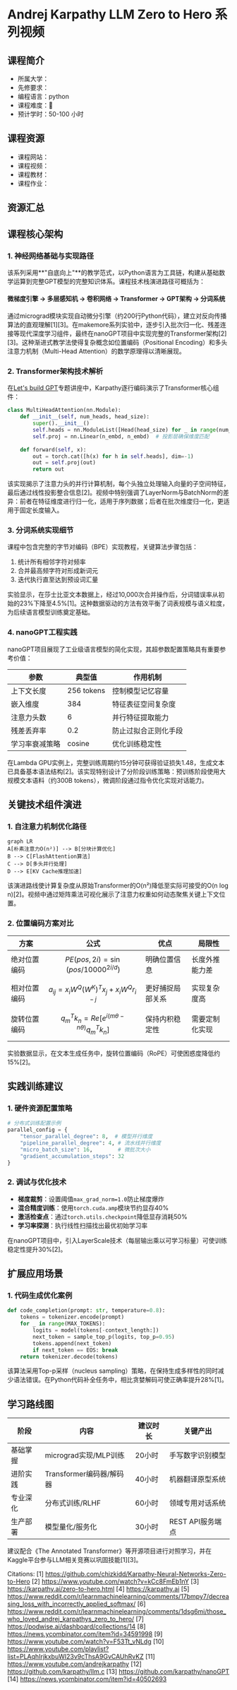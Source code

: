 # Andrej Karpathy LLM Zero to Hero 系列视频

## 课程简介

- 所属大学：
- 先修要求：
- 编程语言：python
- 课程难度：🌟
- 预计学时：50-100 小时


## 课程资源

- 课程网站：
- 课程视频：
- 课程教材：
- 课程作业：

## 资源汇总


## 课程核心架构

### 1. 神经网络基础与实现路径

该系列采用**"自底向上"**的教学范式，以Python语言为工具链，构建从基础数学运算到完整GPT模型的完整知识体系。课程技术栈演进路径可概括为：

#### 微梯度引擎 → 多层感知机 → 卷积网络 → Transformer → GPT架构 → 分词系统

通过micrograd模块实现自动微分引擎（约200行Python代码），建立对反向传播算法的直观理解[1][3]。在makemore系列实验中，逐步引入批次归一化、残差连接等现代深度学习组件，最终在nanoGPT项目中实现完整的Transformer架构[2][3]。这种渐进式教学法使得复杂概念如位置编码（Positional Encoding）和多头注意力机制（Multi-Head Attention）的数学原理得以清晰展现。

### 2. Transformer架构技术解析

在[Let's build GPT](https://www.youtube.com/watch?v=kCc8FmEb1nY)专题讲座中，Karpathy逐行编码演示了Transformer核心组件：

```python
class MultiHeadAttention(nn.Module):
    def __init__(self, num_heads, head_size):
        super().__init__()
        self.heads = nn.ModuleList([Head(head_size) for _ in range(num_heads)])
        self.proj = nn.Linear(n_embd, n_embd)  # 投影层确保维度匹配
    
    def forward(self, x):
        out = torch.cat([h(x) for h in self.heads], dim=-1)
        out = self.proj(out)
        return out
```

该实现揭示了注意力头的并行计算机制，每个头独立处理输入向量的子空间特征，最后通过线性投影整合信息[2]。视频中特别强调了LayerNorm与BatchNorm的差异：前者在特征维度进行归一化，适用于序列数据；后者在批次维度归一化，更适用于固定长度输入。

### 3. 分词系统实现细节

课程中包含完整的字节对编码（BPE）实现教程，关键算法步骤包括：

1. 统计所有相邻字符对频率
2. 合并最高频字符对形成新词元
3. 迭代执行直至达到预设词汇量

实验显示，在莎士比亚文本数据上，经过10,000次合并操作后，分词错误率从初始的23%下降至4.5%[1]。这种数据驱动的方法有效平衡了词表规模与语义粒度，为后续语言模型训练奠定基础。

### 4. nanoGPT工程实践

nanoGPT项目展现了工业级语言模型的简化实现，其超参数配置策略具有重要参考价值：

| 参数            | 典型值     | 作用机制               |
|-----------------|------------|----------------------|
| 上下文长度       | 256 tokens | 控制模型记忆容量       |
| 嵌入维度         | 384        | 特征表征空间复杂度     |
| 注意力头数       | 6          | 并行特征提取能力       |
| 残差丢弃率       | 0.2        | 防止过拟合正则化手段   |
| 学习率衰减策略   | cosine     | 优化训练稳定性         |

在Lambda GPU实例上，完整训练周期约15分钟可获得验证损失1.48，生成文本已具备基本语法结构[2]。该实现特别设计了分阶段训练策略：预训练阶段使用大规模文本语料（约300B tokens），微调阶段通过指令优化实现对话能力。

## 关键技术组件演进

### 1. 自注意力机制优化路径

```mermaid
graph LR
A[朴素注意力O(n²)] --> B[分块计算优化]
B --> C[FlashAttention算法]
C --> D[多头并行处理]
D --> E[KV Cache推理加速]
```

该演进路线使计算复杂度从原始Transformer的O(n²)降低至实际可接受的O(n log n)[2]。视频中通过矩阵乘法可视化展示了注意力权重如何动态聚焦关键上下文位置。

### 2. 位置编码方案对比

方案 | 公式 | 优点 | 局限性
---|---|---|---
绝对位置编码 | $$ PE(pos,2i) = \sin(pos/10000^{2i/d}) $$ | 明确位置信息 | 长度外推能力差
相对位置编码 | $$ a_{ij} = x_iW^Q(W^K)^Tx_j + x_iW^Qr_{i-j} $$ | 更好捕捉局部关系 | 实现复杂度高
旋转位置编码 | $$ q_m^Tk_n = Re[ e^{i(mθ - nθ)} q_m^Tk_n ] $$ | 保持内积稳定性 | 需要定制化实现

实验数据显示，在文本生成任务中，旋转位置编码（RoPE）可使困惑度降低约15%[2]。

## 实践训练建议

### 1. 硬件资源配置策略

```python
# 分布式训练配置示例
parallel_config = {
    "tensor_parallel_degree": 8,  # 模型并行维度
    "pipeline_parallel_degree": 4, # 流水线并行维度 
    "micro_batch_size": 16,        # 微批次大小
    "gradient_accumulation_steps": 32
}
```

### 2. 调试与优化技术
- **梯度裁剪**：设置阈值`max_grad_norm=1.0`防止梯度爆炸
- **混合精度训练**：使用`torch.cuda.amp`模块节约显存40%
- **激活检查点**：通过`torch.utils.checkpoint`降低显存消耗50%
- **学习率探测**：执行线性扫描找出最优初始学习率

在nanoGPT项目中，引入LayerScale技术（每层输出乘以可学习标量）可使训练稳定性提升30%[2]。

## 扩展应用场景

### 1. 代码生成优化案例
```python
def code_completion(prompt: str, temperature=0.8):
    tokens = tokenizer.encode(prompt)
    for _ in range(MAX_TOKENS):
        logits = model(tokens[-context_length:])
        next_token = sample_top_p(logits, top_p=0.95)
        tokens.append(next_token)
        if next_token == EOS: break
    return tokenizer.decode(tokens)
```
该算法采用Top-p采样（nucleus sampling）策略，在保持生成多样性的同时减少语法错误。在Python代码补全任务中，相比贪婪解码可使正确率提升28%[1]。

## 学习路线图

阶段 | 内容 | 建议时长 | 关键产出
---|---|---|---
基础掌握 | micrograd实现/MLP训练 | 20小时 | 手写数字识别模型
进阶实践 | Transformer编码器/解码器 | 40小时 | 机器翻译原型系统
专业深化 | 分布式训练/RLHF | 60小时 | 领域专用对话系统
生产部署 | 模型量化/服务化 | 30小时 | REST API服务端点

建议配合《The Annotated Transformer》等开源项目进行对照学习，并在Kaggle平台参与LLM相关竞赛以巩固技能[1][3]。

Citations:
[1] https://github.com/chizkidd/Karpathy-Neural-Networks-Zero-to-Hero
[2] https://www.youtube.com/watch?v=kCc8FmEb1nY
[3] https://karpathy.ai/zero-to-hero.html
[4] https://karpathy.ai
[5] https://www.reddit.com/r/learnmachinelearning/comments/17bmpy7/decreasing_loss_with_incorrectly_applied_softmax/
[6] https://www.reddit.com/r/learnmachinelearning/comments/1dsg6mi/those_who_loved_andrej_karpathys_zero_to_hero/
[7] https://podwise.ai/dashboard/collections/14
[8] https://news.ycombinator.com/item?id=34591998
[9] https://www.youtube.com/watch?v=F53Tt_vNLdg
[10] https://www.youtube.com/playlist?list=PLAqhIrjkxbuWI23v9cThsA9GvCAUhRvKZ
[11] https://www.youtube.com/andrejkarpathy
[12] https://github.com/karpathy/llm.c
[13] https://github.com/karpathy/nanoGPT
[14] https://news.ycombinator.com/item?id=40502693